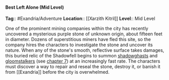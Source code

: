 #### Best Left Alone (Mid Level)
**Tag**:: #Exandria/Adventure
**Location**:: [[Xarzith Kitril]]
**Level**:: Mid Level

 One of the prominent mining companies within the city has recently uncovered a mysterious purple stone of unknown origin, about fifteen feet in diameter. Dozens of superstitious miners have fled this site, so the company hires the characters to investigate the stone and uncover its nature. When any of the stone's smooth, reflective surface takes damages, this buried relic of the Shadowfell begins to summon [shadowghasts](https://www.dndbeyond.com/monsters/[[shadowghast]]) and [gloomstalkers](https://www.dndbeyond.com/monsters/[[gloomstalker]]) (see [chapter 7](https://www.dndbeyond.com/sources/egtw/[[wildemount]]-bestiary#[[Gloomstalker]] "chapter 7")) at an increasingly fast rate. The characters must discover a way to repair and reseal the stone, destroy it, or banish it from [[Exandria]] before the city is overwhelmed.
